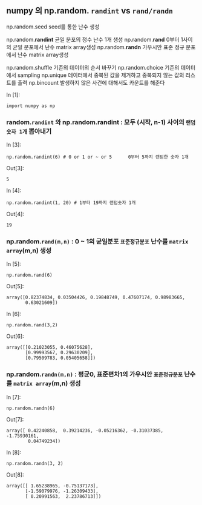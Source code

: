 ## numpy 의 np.random. `randint` vs `rand/randn`

np.random.seed seed를 통한 난수 생성

np.random.**randint** 균일 분포의 정수 난수 1개 생성
np.random.**rand** 0부터 1사이의 균일 분포에서 난수 matrix array생성
np.random.**randn** 가우시안 표준 정규 분포에서 난수 matrix array생성

np.random.shuffle 기존의 데이터의 순서 바꾸기
np.random.choice 기존의 데이터에서 sampling
np.unique 데이터에서 중복된 값을 제거하고 중복되지 않는 값의 리스트를 출력
np.bincount 발생하지 않은 사건에 대해서도 카운트를 해준다

In [1]:

```
import numpy as np
```

### random.`randint` 와 np.random.randint : 모두 (시작, n-1) 사이의 `랜덤숫자 1개` 뽑아내기

In [3]:

```
np.random.randint(6) # 0 or 1 or ~ or 5      0부터 5까지 랜덤한 숫자 1개 
```

Out[3]:

```
5
```

In [4]:

```
np.random.randint(1, 20) # 1부터 19까지 랜덤숫자 1개
```

Out[4]:

```
19
```

### np.random.`rand(m,n)` : 0 ~ 1의 균일분포 `표준정규분포` 난수를 `matrix array`(m,n) 생성

In [5]:

```
np.random.rand(6)  
```

Out[5]:

```
array([0.82374834, 0.03504426, 0.19848749, 0.47607174, 0.98983665,
       0.63021609])
```

In [6]:

```
np.random.rand(3,2)
```

Out[6]:

```
array([[0.21023055, 0.46075628],
       [0.99993567, 0.29630209],
       [0.79509783, 0.05405658]])
```

### np.random.`randn(m,n)` : 평균0, 표준편차1의 가우시안 `표준정규분포` 난수를 `matrix array`(m,n) 생성

In [7]:

```
np.random.randn(6)
```

Out[7]:

```
array([ 0.42240858,  0.39214236, -0.05216362, -0.31037385, -1.75930161,
        0.04749234])
```

In [8]:

```
np.random.randn(3, 2)
```

Out[8]:

```
array([[ 1.65238965, -0.75137173],
       [-1.59079976, -1.26309433],
       [ 0.20991563,  2.23786713]])
```